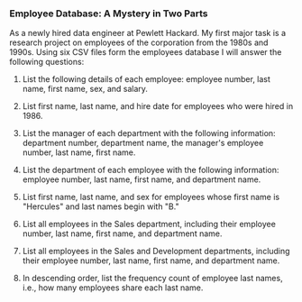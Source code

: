 ### Employee Database: A Mystery in Two Parts


As a newly hired data engineer at Pewlett Hackard. My first major task is a research project on employees of the corporation from the 1980s and 1990s. Using six CSV files form the employees database I will answer the following questions: 

  1. List the following details of each employee: employee number, last name, first name, sex, and salary.

  2. List first name, last name, and hire date for employees who were hired in 1986.

  3. List the manager of each department with the following information: department number, department name, the manager's employee number, last name, first name.

  4. List the department of each employee with the following information: employee number, last name, first name, and department name.

  5. List first name, last name, and sex for employees whose first name is "Hercules" and last names begin with "B."

  6. List all employees in the Sales department, including their employee number, last name, first name, and department name.

  7. List all employees in the Sales and Development departments, including their employee number, last name, first name, and department name.

  8. In descending order, list the frequency count of employee last names, i.e., how many employees share each last name.
